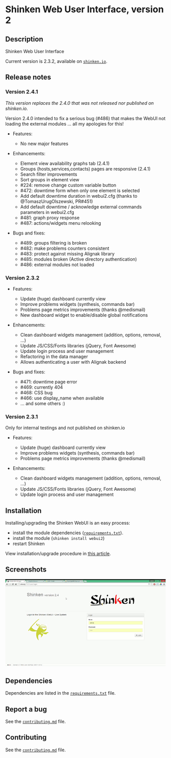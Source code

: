 # Shinken Web User Interface, version 2

## Description
Shinken Web User Interface

Current version is 2.3.2, available on [`shinken.io`](http://shinken.io/package/webui2).

## Release notes

### Version 2.4.1
 *This version replaces the 2.4.0 that was not released nor published on shinken.io.*
 
 Version 2.4.0 intended to fix a serious bug (#486) that makes the WebUI not loading the external modules ... all my apologies for this!

 - Features:
   - No new major features

 - Enhancements:
   - Element view availability graphs tab (2.4.1)
   - Groups (hosts,services,contacts) pages are responsive (2.4.1)
   - Search filter improvements
   - Sort groups in element view
   - #224: remove change custom variable button
   - #472: downtime form when only one element is selected
   - Add default downtime duration in webui2.cfg (thanks to @TomaszUrugOlszewski, PR#451)
   - Add default downtime / acknowledge external commands parameters in webui2.cfg
   - #481: graph proxy response
   - #487: actions/widgets menu relooking

 - Bugs and fixes:
   - #489: groups filtering is broken
   - #482: make problems counters consistent
   - #483: protect against missing Alignak library
   - #485: modules broken (Active directory authentication)
   - #486: external modules not loaded

### Version 2.3.2
 - Features:
   - Update (huge) dashboard currently view
   - Improve problems widgets (synthesis, commands bar)
   - Problems page metrics improvements (thanks @medismail)
   - New dashboard widget to enable/disable global notifications

 - Enhancements:
   - Clean dashboard widgets management (addition, options, removal, ...)
   - Update JS/CSS/Fonts libraries (jQuery, Font Awesome)
   - Update login process and user management
   - Refactoring in the data manager
   - Allows authenticating a user with Alignak backend

 - Bugs and fixes:
   - #471: downtime page error
   - #469: currently 404
   - #468: CSS bug
   - #466: use display_name when available
   - ... and some others :)

### Version 2.3.1
 Only for internal testings and not published on shinken.io
 - Features:
   - Update (huge) dashboard currently view
   - Improve problems widgets (synthesis, commands bar)
   - Problems page metrics improvements (thanks @medismail)

 - Enhancements:
   - Clean dashboard widgets management (addition, options, removal, ...)
   - Update JS/CSS/Fonts libraries (jQuery, Font Awesome)
   - Update login process and user management

## Installation

 Installing/upgrading the Shinken WebUI is an easy process:
 - install the module dependencies ([`requirements.txt`](https://github.com/shinken-monitoring/mod-webui/blob/develop/requirements.txt)).
 - install the module (`shinken install webui2`)
 - restart Shinken

 View installation/upgrade procedure in [this article](https://github.com/shinken-monitoring/mod-webui/wiki/Installation).

## Screenshots

![Host Detail](doc/animation.gif)

## Dependencies

Dependencies are listed in the [`requirements.txt`](https://github.com/shinken-monitoring/mod-webui/blob/develop/requirements.txt) file.

## Report a bug

See the [`contributing.md`](https://github.com/shinken-monitoring/mod-webui/blob/develop/contributing.md) file.

## Contributing

See the [`contributing.md`](https://github.com/shinken-monitoring/mod-webui/blob/develop/contributing.md) file.
